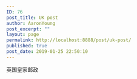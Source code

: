 ```yaml
---
ID: 76
post_title: UK post
author: AaronYoung
post_excerpt: ""
layout: page
permalink: http://localhost:8888/post/uk-post/
published: true
post_date: 2019-01-25 22:50:10
---
```

<div id="pl-76"  class="panel-layout" ><div id="pg-76-0"  class="panel-grid panel-no-style"  data-style="{&quot;background_image_attachment&quot;:false,&quot;background_display&quot;:&quot;tile&quot;,&quot;cell_alignment&quot;:&quot;flex-start&quot;}"  data-ratio="1"  data-ratio-direction="right" ><div id="pgc-76-0-0"  class="panel-grid-cell"  data-weight="1" ><div id="panel-76-0-0-0" class="so-panel widget widget_sow-editor panel-first-child panel-last-child" data-index="0" data-style="{&quot;background_image_attachment&quot;:false,&quot;background_display&quot;:&quot;tile&quot;}" ><div class="so-widget-sow-editor so-widget-sow-editor-base">
<div class="siteorigin-widget-tinymce textwidget">
	英国皇家邮政</div>
</div></div></div></div></div>